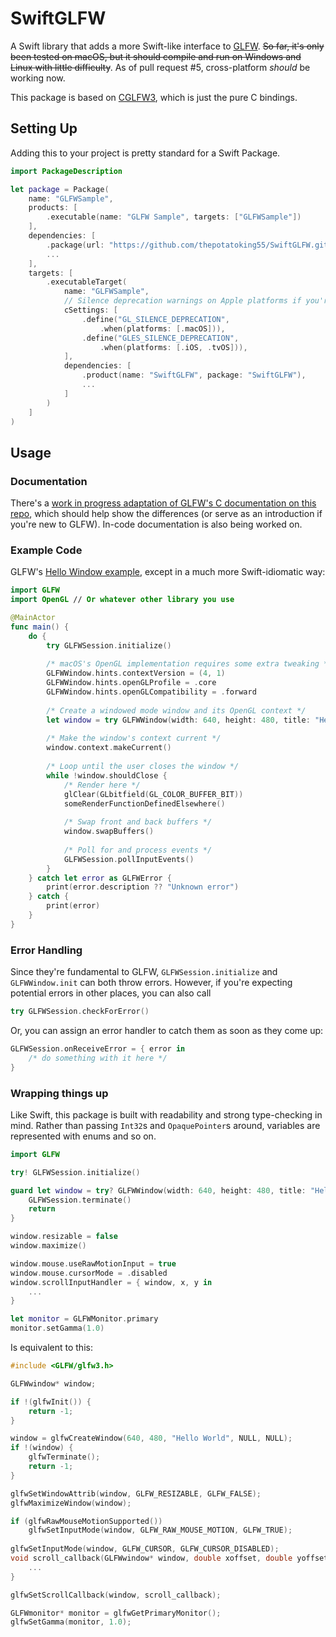# SwiftGLFW

A Swift library that adds a more Swift-like interface to [GLFW](https://github.com/glfw/glfw). ~~So far, it's only been tested on macOS, but it should compile and run on Windows and Linux with little difficulty~~. As of pull request #5, cross-platform *should* be working now.

This package is based on [CGLFW3](https://github.com/thepotatoking55/CGLFW3), which is just the pure C bindings.

## Setting Up

Adding this to your project is pretty standard for a Swift Package.

```swift
import PackageDescription

let package = Package(
    name: "GLFWSample",
    products: [
        .executable(name: "GLFW Sample", targets: ["GLFWSample"])
    ],
    dependencies: [
        .package(url: "https://github.com/thepotatoking55/SwiftGLFW.git", .upToNextMajor(from: "4.2.0"))
        ...
    ],
    targets: [
        .executableTarget(
            name: "GLFWSample",
            // Silence deprecation warnings on Apple platforms if you're using OpenGL
            cSettings: [
                .define("GL_SILENCE_DEPRECATION",
                    .when(platforms: [.macOS])),
                .define("GLES_SILENCE_DEPRECATION",
                    .when(platforms: [.iOS, .tvOS])),
            ],
            dependencies: [
                .product(name: "SwiftGLFW", package: "SwiftGLFW"),
                ...
            ]
        )
    ]
)
```

## Usage
### Documentation

There's a [work in progress adaptation of GLFW's C documentation on this repo](https://github.com/thepotatoking55/swiftglfw/wiki), which should help show the differences (or serve as an introduction if you're new to GLFW). In-code documentation is also being worked on.

### Example Code

GLFW's [Hello Window example](https://www.glfw.org/documentation.html#example-code), except in a much more Swift-idiomatic way:

```swift
import GLFW
import OpenGL // Or whatever other library you use

@MainActor
func main() {
    do {
        try GLFWSession.initialize()
        
        /* macOS's OpenGL implementation requires some extra tweaking */
        GLFWWindow.hints.contextVersion = (4, 1)
        GLFWWindow.hints.openGLProfile = .core
        GLFWWindow.hints.openGLCompatibility = .forward
        
        /* Create a windowed mode window and its OpenGL context */
        let window = try GLFWWindow(width: 640, height: 480, title: "Hello World")
        
        /* Make the window's context current */
        window.context.makeCurrent()
        
        /* Loop until the user closes the window */
        while !window.shouldClose {
            /* Render here */
            glClear(GLbitfield(GL_COLOR_BUFFER_BIT))
            someRenderFunctionDefinedElsewhere()
            
            /* Swap front and back buffers */
            window.swapBuffers()
            
            /* Poll for and process events */
            GLFWSession.pollInputEvents()
        }
    } catch let error as GLFWError {
        print(error.description ?? "Unknown error")
    } catch {
        print(error)
    }
}
```

### Error Handling

Since they're fundamental to GLFW, `GLFWSession.initialize` and `GLFWWindow.init` can both throw errors. However, if you're expecting potential errors in other places, you can also call

```swift
try GLFWSession.checkForError()
```

Or, you can assign an error handler to catch them as soon as they come up:

```swift
GLFWSession.onReceiveError = { error in
    /* do something with it here */
}
```

### Wrapping things up

Like Swift, this package is built with readability and strong type-checking in mind. Rather than passing `Int32`s and `OpaquePointer`s around, variables are represented with enums and so on.
    
```swift
import GLFW

try! GLFWSession.initialize()

guard let window = try? GLFWWindow(width: 640, height: 480, title: "Hello World") else {
    GLFWSession.terminate()
    return
}

window.resizable = false
window.maximize()

window.mouse.useRawMotionInput = true
window.mouse.cursorMode = .disabled
window.scrollInputHandler = { window, x, y in
    ...
}

let monitor = GLFWMonitor.primary
monitor.setGamma(1.0)
```

Is equivalent to this:

```c
#include <GLFW/glfw3.h>

GLFWwindow* window;

if !(glfwInit()) {
    return -1;
}

window = glfwCreateWindow(640, 480, "Hello World", NULL, NULL);
if !(window) {
    glfwTerminate();
    return -1;
}

glfwSetWindowAttrib(window, GLFW_RESIZABLE, GLFW_FALSE);
glfwMaximizeWindow(window);

if (glfwRawMouseMotionSupported())
    glfwSetInputMode(window, GLFW_RAW_MOUSE_MOTION, GLFW_TRUE);
    
glfwSetInputMode(window, GLFW_CURSOR, GLFW_CURSOR_DISABLED);
void scroll_callback(GLFWwindow* window, double xoffset, double yoffset) {
    ...
}

glfwSetScrollCallback(window, scroll_callback);

GLFWmonitor* monitor = glfwGetPrimaryMonitor();
glfwSetGamma(monitor, 1.0);
```
